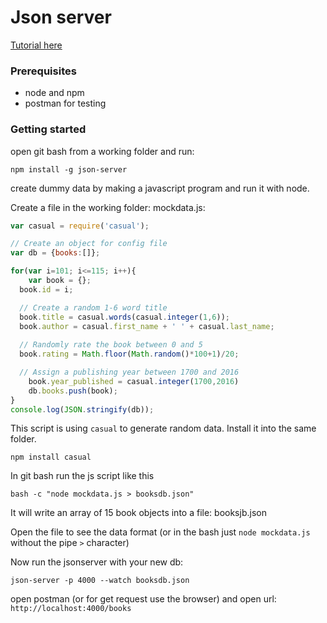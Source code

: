 # Json server

[Tutorial here](https://www.codementor.io/ayushgupta/how-to-use-json-server-to-create-mock-apis-0-lci958ear)

### Prerequisites

- node and npm
- postman for testing 

### Getting started

open git bash from a working folder and run:

```assembly
npm install -g json-server
```

create dummy data by making a javascript program and run it with node.   

Create a file in the working folder: mockdata.js:

```javascript
var casual = require('casual');

// Create an object for config file
var db = {books:[]};

for(var i=101; i<=115; i++){
    var book = {};
  book.id = i;

  // Create a random 1-6 word title
  book.title = casual.words(casual.integer(1,6));
  book.author = casual.first_name + ' ' + casual.last_name;
  
  // Randomly rate the book between 0 and 5
  book.rating = Math.floor(Math.random()*100+1)/20;

  // Assign a publishing year between 1700 and 2016
    book.year_published = casual.integer(1700,2016)
    db.books.push(book);
}
console.log(JSON.stringify(db));
```

This script is using `casual` to generate random data. Install it into the same folder.

```
npm install casual
```

In git bash run the js script like this

```assembly
bash -c "node mockdata.js > booksdb.json"
```

It will write an array of 15 book objects into a file: booksjb.json

Open the file to see the data format (or in the bash just `node mockdata.js` without the pipe `>` character)

Now run the jsonserver with your new db:

```assembly
json-server -p 4000 --watch booksdb.json
```

open postman (or for get request use the browser) and open url: `http://localhost:4000/books`
